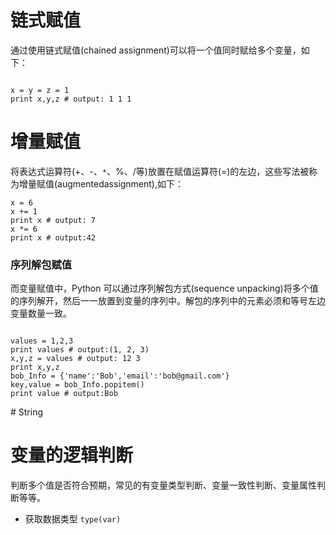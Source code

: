# 链式赋值

通过使用链式赋值(chained assignment)可以将一个值同时赋给多个变量，如下：

```

x = y = z = 1
print x,y,z # output: 1 1 1
```

# 增量赋值

将表达式运算符(+、-、`*`、%、/等)放置在赋值运算符(=)的左边，这些写法被称为增量赋值(augmentedassignment),如下：

```
x = 6 
x += 1 
print x # output: 7
x *= 6
print x # output:42
```

### 序列解包赋值

而变量赋值中，Python 可以通过序列解包方式(sequence unpacking)将多个值的序列解开，然后一一放置到变量的序列中。解包的序列中的元素必须和等号左边变量数量一致。

```

values = 1,2,3
print values # output:(1, 2, 3)
x,y,z = values # output: 12 3
print x,y,z
bob_Info = {'name':'Bob','email':'bob@gmail.com'}
key,value = bob_Info.popitem()
print value # output:Bob
```

# String

# 变量的逻辑判断

判断多个值是否符合预期，常见的有变量类型判断、变量一致性判断、变量属性判断等等。

- 获取数据类型 `type(var)`
